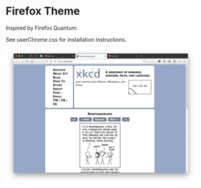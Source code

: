 # Firefox Theme

Inspired by Firefox Quantum.

See userChrome.css for installation instructions.

![screenshot](./screenshot.png)
